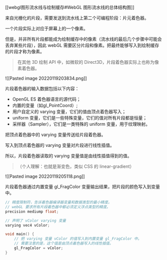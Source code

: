 [[webgl图形流水线与绘制缓存#WebGL 图形流水线的总体结构图]]

来自光栅化的片段，需要发送到流水线上第二个可编程阶段：片元着色器。

一个片段实际上对应于屏幕上的一个像素。

但是，并非所有片段都能成为绘制缓存中的像素（流水线的最后几个步骤中可能会丢弃某些片段），因此 webGL 需要区分片段和像素。把最终能够写入到绘制缓存的片段才称为像素。

> 在其他 3D 绘制 API 中，如微软的 Direct3D，片段着色器实际上也称为像素着色器。

![[Pasted image 20220119203834.png]]

片段着色器的输入数据包括以下内容：
- OpenGL ES 着色器语言的源代码；
- 内置的变量（如gl_PointCoord）;
- 用户自定义的 varying 变量，它们的值由顶点着色器写入；
- uniform 变量，它们是一些特殊变量，它们的值对所有片段都是恒量；
- 采样器（Sampler），它们是一类特殊的 uniform 变量，用于纹理映射。


把顶点着色器中的 varying 变量传送给片段着色器。

写入到顶点着色器的 varying 变量对片段进行线性插值。

所以，片段着色器读取的 varying 变量值是由线性插值得到的值。

>（个人理解：也就是渐变色，类似 CSS 的 linear-gradient）

![[Pasted image 20220119205118.png]]

片段着色器通过内置变量 gl_FragColor 变量输出结果，把片段的颜色写入到变量中。

```C
// 精度限制符，告诉着色器编译器变量和数据类型的最小精度。
// webGL 要求所有片段着色器中都必须定义浮点类型的精度。
precision mediump float;

// 声明了 vColor varying 变量
varying vec4 vColor;

void main() {
	// 把 varying 变量 vColor 的值写入到内置变量 gl_FragColor 中。
	// 需要注意的是，这个值是由顶点着色器写入的线性插值。
	gl_FragColor = vColor;
}
```